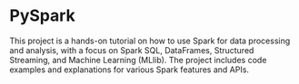 # PySpark
This project is a hands-on tutorial on how to use Spark for data processing and analysis, with a focus on Spark SQL, DataFrames, Structured Streaming, and Machine Learning (MLlib). The project includes code examples and explanations for various Spark features and APIs.
